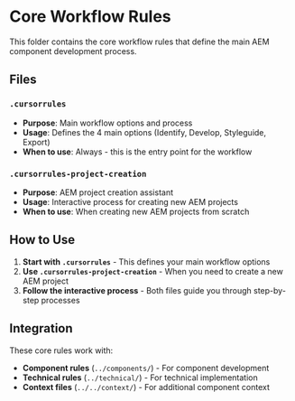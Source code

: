# Core Workflow Rules

This folder contains the core workflow rules that define the main AEM component development process.

## Files

### `.cursorrules`
- **Purpose**: Main workflow options and process
- **Usage**: Defines the 4 main options (Identify, Develop, Styleguide, Export)
- **When to use**: Always - this is the entry point for the workflow

### `.cursorrules-project-creation`
- **Purpose**: AEM project creation assistant
- **Usage**: Interactive process for creating new AEM projects
- **When to use**: When creating new AEM projects from scratch

## How to Use

1. **Start with `.cursorrules`** - This defines your main workflow options
2. **Use `.cursorrules-project-creation`** - When you need to create a new AEM project
3. **Follow the interactive process** - Both files guide you through step-by-step processes

## Integration

These core rules work with:
- **Component rules** (`../components/`) - For component development
- **Technical rules** (`../technical/`) - For technical implementation
- **Context files** (`../../context/`) - For additional component context
